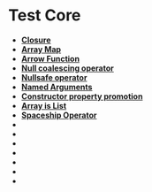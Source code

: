 # Test Core 

- **[Closure](https://www.php.net/manual/en/class.closure.php)**
- **[Array Map](https://www.php.net/manual/en/function.array-map.php)**
- **[Arrow Function](https://www.php.net/manual/en/functions.arrow.php)**
- **[Null coalescing operator](https://wiki.php.net/rfc/isset_ternary)**
- **[Nullsafe operator](https://wiki.php.net/rfc/nullsafe_operator)**
- **[Named Arguments](https://www.php.net/releases/8.0/en.php#named-arguments)**
- **[Constructor property promotion](https://wiki.php.net/rfc/constructor_promotion)**
- **[Array is List](https://www.php.net/manual/en/function.array-is-list.php)**
- **[Spaceship Operator](https://wiki.php.net/rfc/combined-comparison-operator)**
- **[]()**
- **[]()**
- **[]()**
- **[]()**
- **[]()**
- **[]()**
- **[]()**
